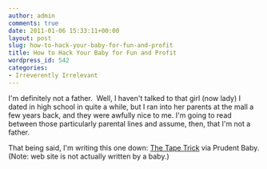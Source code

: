 ```yaml
---
author: admin
comments: true
date: 2011-01-06 15:33:11+00:00
layout: post
slug: how-to-hack-your-baby-for-fun-and-profit
title: How to Hack Your Baby for Fun and Profit
wordpress_id: 542
categories:
- Irreverently Irrelevant
---
```


I'm definitely not a father.  Well, I haven't talked to that girl (now lady) I dated in high school in quite a while, but I ran into her parents at the mall a few years back, and they were awfully nice to me. I'm going to read between those particularly parental lines and assume, then, that I'm not a father.

That being said, I'm writing this one down: [The Tape Trick](http://www.prudentbaby.com/2010/12/tape-trick.html) via Prudent Baby. (Note: web site is not actually written by a baby.)
